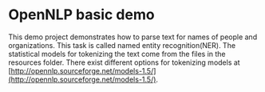 # OpenNLP basic demo

This demo project demonstrates how to parse text for names of people and organizations.
This task is called named entity recognition(NER). The statistical models for tokenizing the text come from the files
in the resources folder. There exist different options for tokenizing models at
[http://opennlp.sourceforge.net/models-1.5/](http://opennlp.sourceforge.net/models-1.5/).